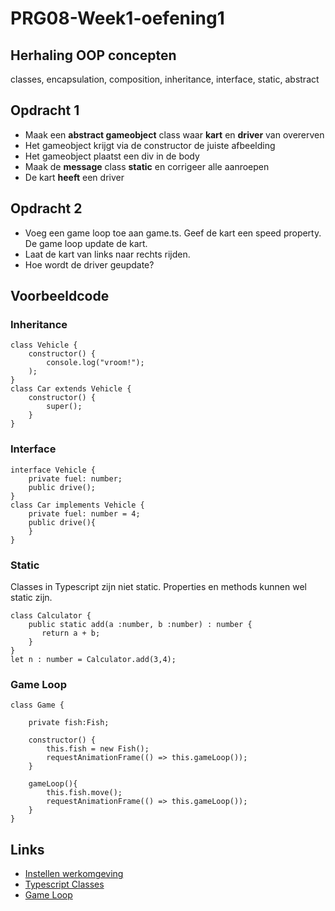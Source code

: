 # PRG08-Week1-oefening1

## Herhaling OOP concepten
classes, encapsulation, composition, inheritance, interface, static, abstract

## Opdracht 1
- Maak een **abstract gameobject** class waar **kart** en **driver** van overerven
- Het gameobject krijgt via de constructor de juiste afbeelding
- Het gameobject plaatst een div in de body
- Maak de **message** class **static** en corrigeer alle aanroepen
- De kart **heeft** een driver

## Opdracht 2
- Voeg een game loop toe aan game.ts. Geef de kart een speed property. De game loop update de kart. 
- Laat de kart van links naar rechts rijden.
- Hoe wordt de driver geupdate?

## Voorbeeldcode

### Inheritance

```
class Vehicle {
    constructor() {
        console.log("vroom!");
    );
}
class Car extends Vehicle {
    constructor() {
        super();
    }
}
```

### Interface

```
interface Vehicle {
    private fuel: number;
    public drive();
}
class Car implements Vehicle {
    private fuel: number = 4;
    public drive(){
    }
}
```

### Static

Classes in Typescript zijn niet static. Properties en methods kunnen wel static zijn.

```
class Calculator { 
    public static add(a :number, b :number) : number { 
       return a + b;
    } 
} 
let n : number = Calculator.add(3,4);
```

### Game Loop

```
class Game {

    private fish:Fish;

    constructor() {
        this.fish = new Fish();     
        requestAnimationFrame(() => this.gameLoop());
    }

    gameLoop(){
        this.fish.move();
        requestAnimationFrame(() => this.gameLoop());
    }
}
```

## Links
- [Instellen werkomgeving](https://github.com/HR-CMGT/PRG04-Week0)
- [Typescript Classes](https://www.typescriptlang.org/docs/handbook/classes.html)
- [Game Loop](https://developer.mozilla.org/en-US/docs/Web/API/window/requestAnimationFrame)

